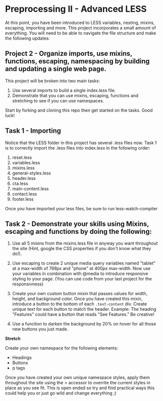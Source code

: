 # Preprocessing II - Advanced LESS

At this point, you have been introduced to LESS variables, nesting, mixins, escaping, importing and more. This project incorporates a small amount of everything. You will need to be able to navigate the file structure and make the following updates:

## Project 2 - Organize imports, use mixins, functions, escaping, namespacing by building and updating a single web page.

This project will be broken into two main tasks:

1.  Use several imports to build a single index.less file.
2.  Demonstrate that you can use mixins, escaping, functions and stretching to see if you can use namespaces.

Start by forking and cloning this repo then get started on the tasks. Good luck!

## Task 1 - Importing

Notice that the LESS folder in this project has several .less files now. Task 1 is to correctly import the .less files into index.less in the following order:

1.  reset.less
2.  variables.less
3.  mixins.less
4.  general-styles.less
5.  header.less
6.  cta.less
7.  main-content.less
8.  contact.less
9.  footer.less

Once you have imported your less files, be sure to run less-watch-compiler

## Task 2 - Demonstrate your skills using Mixins, escaping and functions by doing the following:

1.  Use all 5 mixins from the mixins.less file in anyway you want throughout the site (Hint, google the CSS properties if you don't know what they do!).

2.  Use escaping to create 2 unique media query variables named "tablet" at a max-width of 768px and "phone" at 400px max-width. Now use your variables in combination with @media to introduce responsive styling to your page. (You can use code from your last project for the responsivness)

3.  Create your own custom button mixin that passes values for width, height, and background color. Once you have created this mixin, introduce a button to the bottom of each `.text-content` div. Create unique text for each button to match the header. Example: The heading "Features" could have a button that reads "See Features." Be creative!

4.  Use a function to darken the background by 20% on hover for all those new buttons you just made.

**Stretch**

Create your own namespace for the following elements:

* Headings
* Buttons
* p tags

Once you have created your own unique namespace styles, apply them throughout the site using the > accessor to overrite the current styles in place as you see fit. This is open ended so try and find practical ways this could help you or just go wild and change everything ;)
